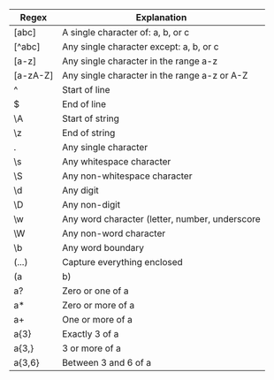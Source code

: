Regex     | Explanation
--------- | ----------------------------------------------
[abc]     | A single character of: a, b, or c
[^abc]    | Any single character except: a, b, or c
[a-z]     | Any single character in the range a-z
[a-zA-Z]  | Any single character in the range a-z or A-Z
^         | Start of line
$         | End of line
\A        | Start of string
\z        | End of string
.         | Any single character
\s        | Any whitespace character
\S        | Any non-whitespace character
\d        | Any digit
\D        | Any non-digit
\w        | Any word character (letter, number, underscore
\W        | Any non-word character
\b        | Any word boundary
(...)     | Capture everything enclosed
(a|b)     | a or b
a?        | Zero or one of a
a*        | Zero or more of a
a+        | One or more of a
a{3}      | Exactly 3 of a
a{3,}     | 3 or more of a
a{3,6}    | Between 3 and 6 of a
